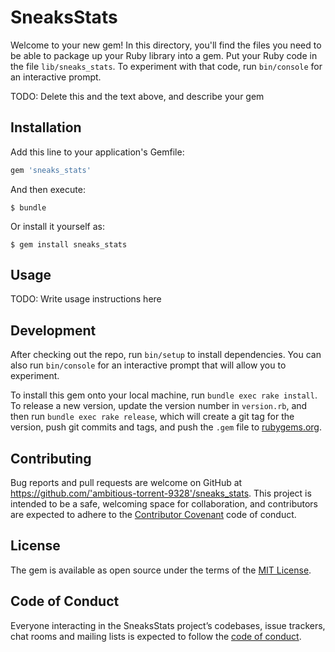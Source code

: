 # SneaksStats

Welcome to your new gem! In this directory, you'll find the files you need to be able to package up your Ruby library into a gem. Put your Ruby code in the file `lib/sneaks_stats`. To experiment with that code, run `bin/console` for an interactive prompt.

TODO: Delete this and the text above, and describe your gem

## Installation

Add this line to your application's Gemfile:

```ruby
gem 'sneaks_stats'
```

And then execute:

    $ bundle

Or install it yourself as:

    $ gem install sneaks_stats

## Usage

TODO: Write usage instructions here

## Development

After checking out the repo, run `bin/setup` to install dependencies. You can also run `bin/console` for an interactive prompt that will allow you to experiment.

To install this gem onto your local machine, run `bundle exec rake install`. To release a new version, update the version number in `version.rb`, and then run `bundle exec rake release`, which will create a git tag for the version, push git commits and tags, and push the `.gem` file to [rubygems.org](https://rubygems.org).

## Contributing

Bug reports and pull requests are welcome on GitHub at https://github.com/'ambitious-torrent-9328'/sneaks_stats. This project is intended to be a safe, welcoming space for collaboration, and contributors are expected to adhere to the [Contributor Covenant](http://contributor-covenant.org) code of conduct.

## License

The gem is available as open source under the terms of the [MIT License](https://opensource.org/licenses/MIT).

## Code of Conduct

Everyone interacting in the SneaksStats project’s codebases, issue trackers, chat rooms and mailing lists is expected to follow the [code of conduct](https://github.com/'ambitious-torrent-9328'/sneaks_stats/blob/master/CODE_OF_CONDUCT.md).
